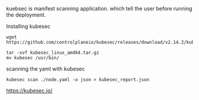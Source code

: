 kuebsec is manifest scanning application. which tell the user before running the deployment.

Installing kubesec

```
wget https://github.com/controlplaneio/kubesec/releases/download/v2.14.2/kubesec_linux_amd64.tar.gz
```

```
tar -xvf kubesec_linux_amd64.tar.gz
mv kubesec /usr/bin/
```

scanning the yaml with kubesec

```
kubesec scan ./node.yaml -o json > kubesec_report.json
```


https://kubesec.io/